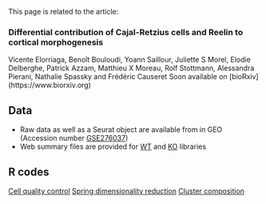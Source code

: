 This page is related to the article:  
<h3>Differential contribution of Cajal-Retzius cells and Reelin to cortical morphogenesis</h3>  
Vicente Elorriaga, Benoît Bouloudi, Yoann Saillour, Juliette S Morel, Elodie Delberghe, Patrick Azzam, Matthieu X Moreau, Rolf Stottmann, Alessandra Pierani, Nathalie Spassky and Frédéric Causeret  
Soon available on [bioRxiv](https://www.biorxiv.org)

## Data
- Raw data as well as a Seurat object are available from in GEO (Accession number [GSE276037](https://www.ncbi.nlm.nih.gov/geo/query/acc.cgi?acc=GSE276037))
- Web summary files are provided for [WT](./web_summary_WT.html) and [KO](./web_summary_KO.html) libraries

## R codes
[Cell quality control](./QC_P0_GmncKO.html)
[Spring dimensionality reduction](Spring_P0_GmncKO.html)
[Cluster composition](Cluster_composition_P0_GmncKO.html)
